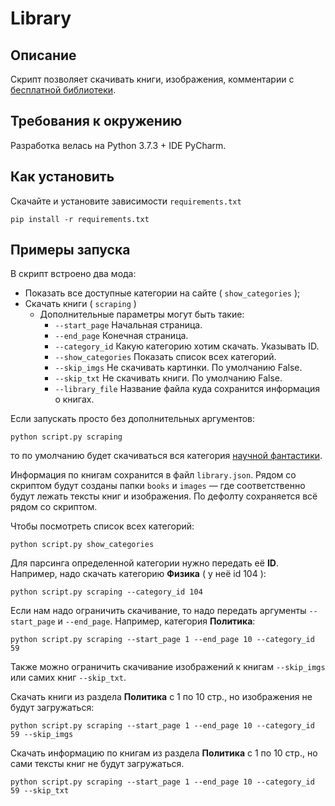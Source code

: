 # Library

## Описание
Скрипт позволяет скачивать книги, изображения, комментарии с [бесплатной библиотеки](http://tululu.org/).

## Требования к окружению
Разработка велась на Python 3.7.3 + IDE PyCharm.

## Как установить
Скачайте и установите зависимости `requirements.txt`

    pip install -r requirements.txt

## Примеры запуска
В скрипт встроено два мода:

* Показать все доступные категории на сайте ( `show_categories` );
* Скачать книги ( `scraping` )
    * Дополнительные параметры могут быть такие:
        * `--start_page` Начальная страница.
        * `--end_page` Конечная страница.
        * `--category_id` Какую категорию хотим скачать. Указывать ID.
        * `--show_categories` Показать список всех категорий.
        * `--skip_imgs` Не скачивать картинки. По умолчанию False.
        * `--skip_txt`  Не скачивать книги. По умолчанию False.
        * `--library_file`  Название файла куда сохранится информация о книгах.
    

Если запускать просто без дополнительных аргументов:

    python script.py scraping
 
то по умолчанию будет скачиваться вся категория [научной фантастики](http://tululu.org/l55/).

Информация по книгам сохранится в файл `library.json`. Рядом со скриптом будут созданы папки `books` и `images` — 
где соответственно будут лежать тексты книг и изображения. По дефолту сохраняется всё рядом со скриптом.

Чтобы посмотреть список всех категорий:

    python script.py show_categories

Для парсинга определенной категории нужно передать её **ID**. Например, надо скачать категорию **Физика** ( у неё id 104 ):

    python script.py scraping --category_id 104 

Если нам надо ограничить скачивание, то надо передать аргументы `--start_page` и `--end_page`. Например, категория **Политика**:

    python script.py scraping --start_page 1 --end_page 10 --category_id 59 

Также можно ограничить скачивание изображений к книгам `--skip_imgs` или самих книг `--skip_txt`.

Скачать книги из раздела **Политика** с 1 по 10 стр., но изображения не будут загружаться:

    python script.py scraping --start_page 1 --end_page 10 --category_id 59 --skip_imgs

Скачать информацию по книгам из раздела **Политика** с 1 по 10 стр., но сами тексты книг не будут загружаться.  

    python script.py scraping --start_page 1 --end_page 10 --category_id 59 --skip_txt

